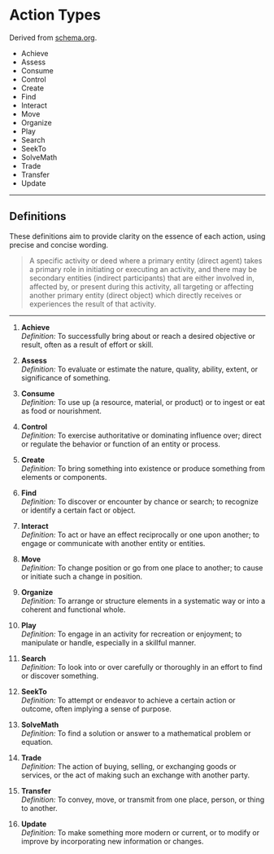 # Action Types

Derived from [schema.org](https://schema.org/Action). 

- Achieve
- Assess
- Consume
- Control
- Create
- Find
- Interact
- Move
- Organize
- Play
- Search
- SeekTo
- SolveMath
- Trade
- Transfer
- Update


---

## Definitions

These definitions aim to provide clarity on the essence of each action, using precise and concise wording.

> A specific activity or deed where a primary entity (direct agent) takes a primary role in initiating or executing an activity, and there may be secondary entities (indirect participants) that are either involved in, affected by, or present during this activity, all targeting or affecting another primary entity (direct object) which directly receives or experiences the result of that activity.

---

1. **Achieve**  
   *Definition:* To successfully bring about or reach a desired objective or result, often as a result of effort or skill.

2. **Assess**  
   *Definition:* To evaluate or estimate the nature, quality, ability, extent, or significance of something.

3. **Consume**  
   *Definition:* To use up (a resource, material, or product) or to ingest or eat as food or nourishment.

4. **Control**  
   *Definition:* To exercise authoritative or dominating influence over; direct or regulate the behavior or function of an entity or process.

5. **Create**  
   *Definition:* To bring something into existence or produce something from elements or components.

6. **Find**  
   *Definition:* To discover or encounter by chance or search; to recognize or identify a certain fact or object.

7. **Interact**  
   *Definition:* To act or have an effect reciprocally or one upon another; to engage or communicate with another entity or entities.

8. **Move**  
   *Definition:* To change position or go from one place to another; to cause or initiate such a change in position.

9. **Organize**  
   *Definition:* To arrange or structure elements in a systematic way or into a coherent and functional whole.

10. **Play**  
    *Definition:* To engage in an activity for recreation or enjoyment; to manipulate or handle, especially in a skillful manner.

11. **Search**  
    *Definition:* To look into or over carefully or thoroughly in an effort to find or discover something.

12. **SeekTo**  
    *Definition:* To attempt or endeavor to achieve a certain action or outcome, often implying a sense of purpose.

13. **SolveMath**  
    *Definition:* To find a solution or answer to a mathematical problem or equation.

14. **Trade**  
    *Definition:* The action of buying, selling, or exchanging goods or services, or the act of making such an exchange with another party.

15. **Transfer**  
    *Definition:* To convey, move, or transmit from one place, person, or thing to another.

16. **Update**  
    *Definition:* To make something more modern or current, or to modify or improve by incorporating new information or changes.

